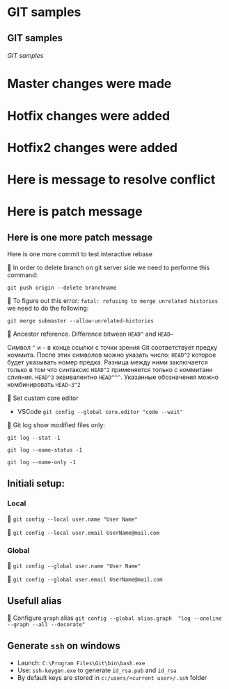# GIT samples 
## GIT samples 
###### GIT samples 

# Master changes were made
# Hotfix changes were added
# Hotfix2 changes were added
# Here is message to resolve conflict
# Here is patch message
## Here is one more patch message
Here is one more commit to test interactive rebase


:seedling: In order to delete branch on git server side we need to performe this command:
```
git push origin --delete branchname
```

:seedling: To figure out this error: `fatal: refusing to merge unrelated histories` we need to do the following:
```
git merge submaster --allow-unrelated-histories
```

:seedling: Ancestor reference. Difference bitween `HEAD^` and `HEAD~`

Символ `^` и `~` в конце ссылки с точки зрения Git соответствует предку коммита. После этих символов можно указать число: `HEAD^2` которое будет указывать номер предка. Разница между ними заключается только в том что синтаксис `HEAD^2` применяется только с коммитани слияния.
`HEAD^3` эквивалентно `HEAD^^^`. Указанные обозначения можно комбинировать `HEAD~3^2`

:seedling: Set custom core editor

- VSCode `git config --global core.editor "code --wait"`

:seedling: Git log show modified files only:

```git log --stat -1```

```git log --name-status -1```

```git log --name-only -1```

## Initiali setup:

### Local

:seedling: `git config --local user.name "User Name"`

:seedling: `git config --local user.email UserName@mail.com`

### Global

:seedling: `git config --global user.name "User Name"`

:seedling: `git config --global user.email UserName@mail.com`

## Usefull alias

:seedling: Configure `graph` alias
```git config --global alias.graph  "log --oneline --graph --all --decorate"```

## Generate `ssh` on windows

- Launch: `C:\Program Files\Git\bin\bash.exe`
- Use: `ssh-keygen.exe` to generate `id_rsa.pub` and `id_rsa`
- By default keys are stored in `c:/users/<current user>/.ssh` folder



